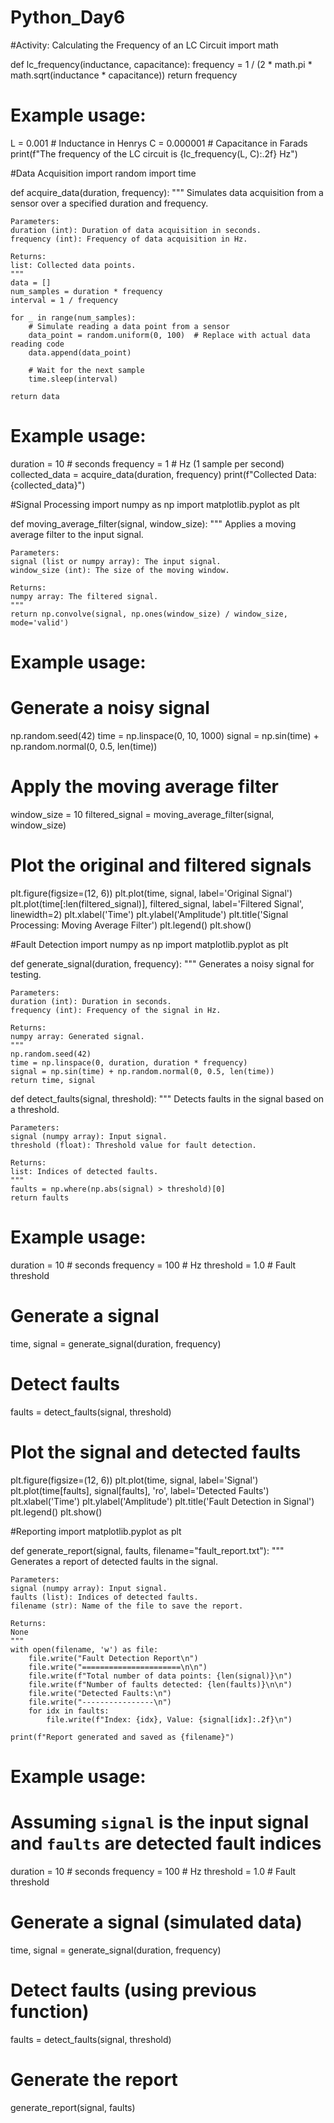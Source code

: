 # Python_Day6
#Activity: Calculating the Frequency of an LC Circuit
import math

def lc_frequency(inductance, capacitance):
    frequency = 1 / (2 * math.pi * math.sqrt(inductance * capacitance))
    return frequency

# Example usage:
L = 0.001  # Inductance in Henrys
C = 0.000001  # Capacitance in Farads
print(f"The frequency of the LC circuit is {lc_frequency(L, C):.2f} Hz")

#Data Acquisition
import random
import time

def acquire_data(duration, frequency):
    """
    Simulates data acquisition from a sensor over a specified duration and frequency.

    Parameters:
    duration (int): Duration of data acquisition in seconds.
    frequency (int): Frequency of data acquisition in Hz.

    Returns:
    list: Collected data points.
    """
    data = []
    num_samples = duration * frequency
    interval = 1 / frequency
    
    for _ in range(num_samples):
        # Simulate reading a data point from a sensor
        data_point = random.uniform(0, 100)  # Replace with actual data reading code
        data.append(data_point)
        
        # Wait for the next sample
        time.sleep(interval)
    
    return data

# Example usage:
duration = 10  # seconds
frequency = 1  # Hz (1 sample per second)
collected_data = acquire_data(duration, frequency)
print(f"Collected Data: {collected_data}")

#Signal Processing
import numpy as np
import matplotlib.pyplot as plt

def moving_average_filter(signal, window_size):
    """
    Applies a moving average filter to the input signal.

    Parameters:
    signal (list or numpy array): The input signal.
    window_size (int): The size of the moving window.

    Returns:
    numpy array: The filtered signal.
    """
    return np.convolve(signal, np.ones(window_size) / window_size, mode='valid')

# Example usage:
# Generate a noisy signal
np.random.seed(42)
time = np.linspace(0, 10, 1000)
signal = np.sin(time) + np.random.normal(0, 0.5, len(time))

# Apply the moving average filter
window_size = 10
filtered_signal = moving_average_filter(signal, window_size)

# Plot the original and filtered signals
plt.figure(figsize=(12, 6))
plt.plot(time, signal, label='Original Signal')
plt.plot(time[:len(filtered_signal)], filtered_signal, label='Filtered Signal', linewidth=2)
plt.xlabel('Time')
plt.ylabel('Amplitude')
plt.title('Signal Processing: Moving Average Filter')
plt.legend()
plt.show()

#Fault Detection
import numpy as np
import matplotlib.pyplot as plt

def generate_signal(duration, frequency):
    """
    Generates a noisy signal for testing.
    
    Parameters:
    duration (int): Duration in seconds.
    frequency (int): Frequency of the signal in Hz.
    
    Returns:
    numpy array: Generated signal.
    """
    np.random.seed(42)
    time = np.linspace(0, duration, duration * frequency)
    signal = np.sin(time) + np.random.normal(0, 0.5, len(time))
    return time, signal

def detect_faults(signal, threshold):
    """
    Detects faults in the signal based on a threshold.
    
    Parameters:
    signal (numpy array): Input signal.
    threshold (float): Threshold value for fault detection.
    
    Returns:
    list: Indices of detected faults.
    """
    faults = np.where(np.abs(signal) > threshold)[0]
    return faults

# Example usage:
duration = 10  # seconds
frequency = 100  # Hz
threshold = 1.0  # Fault threshold

# Generate a signal
time, signal = generate_signal(duration, frequency)

# Detect faults
faults = detect_faults(signal, threshold)

# Plot the signal and detected faults
plt.figure(figsize=(12, 6))
plt.plot(time, signal, label='Signal')
plt.plot(time[faults], signal[faults], 'ro', label='Detected Faults')
plt.xlabel('Time')
plt.ylabel('Amplitude')
plt.title('Fault Detection in Signal')
plt.legend()
plt.show()

#Reporting
import matplotlib.pyplot as plt

def generate_report(signal, faults, filename="fault_report.txt"):
    """
    Generates a report of detected faults in the signal.

    Parameters:
    signal (numpy array): Input signal.
    faults (list): Indices of detected faults.
    filename (str): Name of the file to save the report.

    Returns:
    None
    """
    with open(filename, 'w') as file:
        file.write("Fault Detection Report\n")
        file.write("======================\n\n")
        file.write(f"Total number of data points: {len(signal)}\n")
        file.write(f"Number of faults detected: {len(faults)}\n\n")
        file.write("Detected Faults:\n")
        file.write("----------------\n")
        for idx in faults:
            file.write(f"Index: {idx}, Value: {signal[idx]:.2f}\n")
    
    print(f"Report generated and saved as {filename}")

# Example usage:
# Assuming `signal` is the input signal and `faults` are detected fault indices
duration = 10  # seconds
frequency = 100  # Hz
threshold = 1.0  # Fault threshold

# Generate a signal (simulated data)
time, signal = generate_signal(duration, frequency)

# Detect faults (using previous function)
faults = detect_faults(signal, threshold)

# Generate the report
generate_report(signal, faults)
